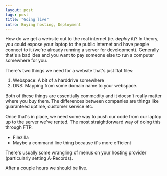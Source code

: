 ```yaml
---
layout: post
tags: post
title: "Going live"
intro: Buying hosting, Deployment
---
```


How do we get a website out to the real internet (ie. *deploy* it)? In theory, you could expose your laptop to the public internet and have people connect to it (we're already running a server for development). Generally that's a bad idea and you want to pay someone else to run a computer somewhere for you.

There's two things we need for a website that's just flat files:

1. Webspace: A bit of a harddrive somewhere 
2. DNS: Mapping from some domain name to your webspace.

Both of these things are essentially commodity and it doesn't really matter where you buy them. The differences between companies are things like guaranteed uptime, customer service etc.

Once that's in place, we need some way to push our code from our laptop up to the server we've rented. The most straightforward way of doing this through FTP.

- Filezilla
- Maybe a command line thing because it's more efficient

There's usually some wrangling of menus on your hosting provider (particularly setting A-Records).

After a couple hours we should be live.